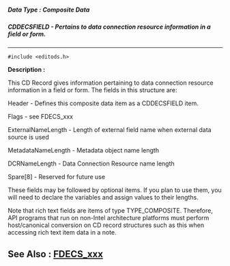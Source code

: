 ##### Data Type : Composite Data
##### CDDECSFIELD - Pertains to data connection resource information in a field or form.
---
```
#include <editods.h>
```
**Description :**

This CD Record gives information pertaining to data connection resource 
information in a field or form. The fields in this structure are:

Header - Defines this composite data item as a CDDECSFIELD item.

Flags - see FDECS_xxx 

ExternalNameLength - Length of external field name when external data source is 
used 

MetadataNameLength - Metadata object name length 

DCRNameLength - Data Connection Resource name length 

Spare[8] - Reserved for future use

These fields may be followed by optional items. If you plan to use them, you 
will need to declare the variables and assign values to their lengths.

Note that rich text fields are items of type TYPE_COMPOSITE.  Therefore, API 
programs that run on non-Intel architecture platforms must perform 
host/canonical conversion on CD record structures such as this when accessing 
rich text item data in a note. 

**See Also :**
[FDECS_xxx](/reference/Symb/FDECS_xxx)
---
